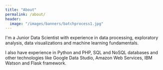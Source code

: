 ```yaml
---
title: "About"
permalink: /about/
header:
  image: "/images/banners/batchprocess1.jpg"
---
```


I'm a Junior Data Scientist with experience in data processing, exploratory analysis, data visualizations and machine learning fundamentals.

I also have experience in Python and PHP, SQL and NoSQL databases and other technologies like Google Data Studio, Amazon Web Services, IBM Watson and Flask framework.
